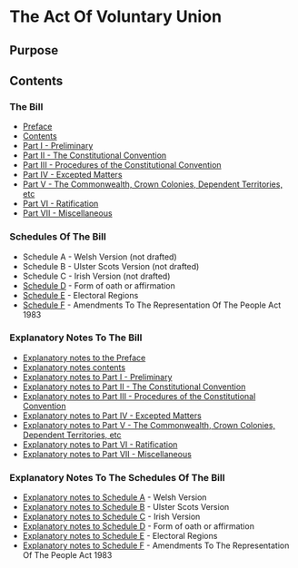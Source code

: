 # The Act Of Voluntary Union
## Purpose

## Contents

### The Bill

* [Preface](./draft_bill/Preface.html)
* [Contents](./draft_bill/Contents.html)
* [Part I - Preliminary](./draft_bill/Part_I_Preliminary.html)
* [Part II - The Constitutional Convention](./draft_bill/Part_II_The_Constitutional_Convention.html)
* [Part III - Procedures of the Constitutional Convention](./draft_bill/Part_III_Procedures_Of_The_Constitutional_Convention.html)
* [Part IV - Excepted Matters](./draft_bill/Part_IV_Excepted_Matters.html)
* [Part V - The Commonwealth,  Crown Colonies, Dependent Territories, etc](./draft_bill/Part_V_The_Commonwealth_Crown_Colonies_Dependent_Territories_etc.html)
* [Part VI - Ratification](./draft_bill/Part_VI_Ratification.html)
* [Part VII - Miscellaneous](./draft_bill/Part_VII_Miscellaneous.html)

### Schedules Of The Bill

* Schedule A - Welsh Version (not drafted)
* Schedule B - Ulster Scots Version (not drafted)
* Schedule C - Irish Version (not drafted)
* [Schedule D](./draft_bill/Schedule_D_Form_Of_Oath_Or_Affirmation.html) - Form of oath or affirmation
* [Schedule E](./draft_bill/Schedule_E_Electoral_Regions.html) - Electoral Regions
* [Schedule F](./draft_bill/Schedule_F_Amendments_To_The_Representation_Of_The_Peoples_Act_1983.html) - Amendments To The Representation Of The People Act 1983

### Explanatory Notes To The Bill

* [Explanatory notes to the Preface](./explanatory_notes/Explanatory_Notes_Preface.html)
* [Explanatory notes contents](./explanatory_notes/Explanatory_Notes_Contents.html)
* [Explanatory notes to Part I - Preliminary](./explanatory_notes/Explanatory_Notes_To_Part_I_Preliminary.html)
* [Explanatory notes to Part II - The Constitutional Convention](./explanatory_notes/Explanatory_Notes_To_Part_II_The_Constitutional_Convention.html)
* [Explanatory notes to Part III - Procedures of the Constitutional Convention](./explanatory_notes/Explanatory_Notes_To_Part_III_Procedures_Of_The_Constitutional_Convention.html)
* [Explanatory notes to Part IV - Excepted Matters](./explanatory_notes/Explanatory_Notes_To_Part_IV_Excepted_Matters.html)
* [Explanatory notes to Part V - The Commonwealth,  Crown Colonies, Dependent Territories, etc](./explanatory_notes/Explanatory_Notes_To_Part_V_The_Commonwealth_Crown_Colonies_Dependent_Territories_etc.html)
* [Explanatory notes to Part VI - Ratification](./explanatory_notes/Explanatory_Notes_To_Part_VI_Ratification.html)
* [Explanatory notes to Part VII - Miscellaneous](./explanatory_notes/Explanatory_Notes_To_Part_VII_Miscellaneous.html)

### Explanatory Notes To The Schedules Of The Bill

* [Explanatory notes to Schedule A](./explanatory_notes/Explanatory_Notes_To_Schedule_A_Welsh_Version.html) - Welsh Version
* [Explanatory notes to Schedule B](./explanatory_notes/Explanatory_Notes_To_Schedule_B_Ulster_Scots_Version.html) - Ulster Scots Version
* [Explanatory notes to Schedule C](./explanatory_notes/Explanatory_Notes_To_Schedule_C_Irish_Version.html) - Irish Version
* [Explanatory notes to Schedule D](./explanatory_notes/Explanatory_Notes_To_Schedule_D_Form_Of_Oath_Or_Affirmation.html) - Form of oath or affirmation
* [Explanatory notes to Schedule E](./explanatory_notes/Explanatory_Notes_To_Schedule_E_Electoral_Regions.html) - Electoral Regions
* [Explanatory notes to Schedule F](./explanatory_notes/Explanatory_Notes_To_Schedule_F_Amendments_To_The_Representation_Of_The_Peoples_Act_1983.html) - Amendments To The Representation Of The People Act 1983
